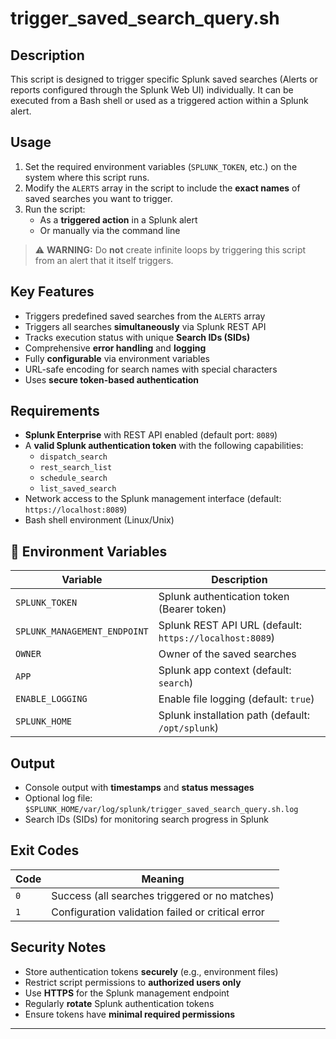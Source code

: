 # trigger_saved_search_query.sh


## Description

This script is designed to trigger specific Splunk saved searches (Alerts or reports configured through the Splunk Web UI) individually. It can be executed from a Bash shell or used as a triggered action within a Splunk alert.

## Usage

1. Set the required environment variables (`SPLUNK_TOKEN`, etc.) on the system where this script runs.
2. Modify the `ALERTS` array in the script to include the **exact names** of saved searches you want to trigger.
3. Run the script:
   - As a **triggered action** in a Splunk alert
   - Or manually via the command line

> ⚠️ **WARNING:** Do **not** create infinite loops by triggering this script from an alert that it itself triggers.


## Key Features

- Triggers predefined saved searches from the `ALERTS` array
- Triggers all searches **simultaneously** via Splunk REST API
- Tracks execution status with unique **Search IDs (SIDs)**
- Comprehensive **error handling** and **logging**
- Fully **configurable** via environment variables
- URL-safe encoding for search names with special characters
- Uses **secure token-based authentication**


## Requirements

- **Splunk Enterprise** with REST API enabled (default port: `8089`)
- A **valid Splunk authentication token** with the following capabilities:
  - `dispatch_search`
  - `rest_search_list`
  - `schedule_search`
  - `list_saved_search`
- Network access to the Splunk management interface (default: `https://localhost:8089`)
- Bash shell environment (Linux/Unix)


## 🔧 Environment Variables

| Variable                      | Description                                                    |
|------------------------------|----------------------------------------------------------------|
| `SPLUNK_TOKEN`               | Splunk authentication token (Bearer token)                     |
| `SPLUNK_MANAGEMENT_ENDPOINT` | Splunk REST API URL (default: `https://localhost:8089`)        |
| `OWNER`                      | Owner of the saved searches                                    |
| `APP`                        | Splunk app context (default: `search`)                         |
| `ENABLE_LOGGING`             | Enable file logging (default: `true`)                          |
| `SPLUNK_HOME`                | Splunk installation path (default: `/opt/splunk`)              |


## Output

- Console output with **timestamps** and **status messages**
- Optional log file:  
  `$SPLUNK_HOME/var/log/splunk/trigger_saved_search_query.sh.log`
- Search IDs (SIDs) for monitoring search progress in Splunk


## Exit Codes

| Code | Meaning                                           |
|------|---------------------------------------------------|
| `0`  | Success (all searches triggered or no matches)   |
| `1`  | Configuration validation failed or critical error|


## Security Notes

- Store authentication tokens **securely** (e.g., environment files)
- Restrict script permissions to **authorized users only**
- Use **HTTPS** for the Splunk management endpoint
- Regularly **rotate** Splunk authentication tokens
- Ensure tokens have **minimal required permissions**

---

